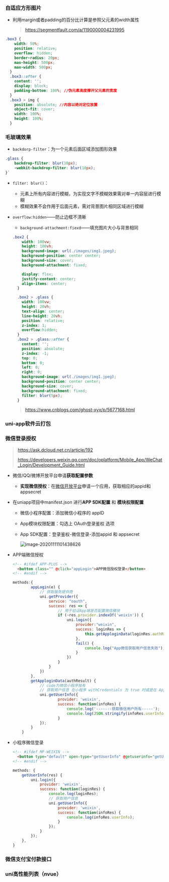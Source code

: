 ### 自适应方形图片

- 利用margin或者padding的百分比计算是参照父元素的width属性

  > https://segmentfault.com/a/1190000004231995

```css
.box3 {
    width: 50%; 
    position: relative;
    overflow: hidden;
    border-radius: 20px;
    max-height: 500px;
    max-width: 500px;
  }
  .box3::after {
    content: '';
    display: block;
    padding-bottom: 100%; //伪元素高度撑开父元素的宽度
  }
  .box3 > img {
    position: absolute; //内容以绝对定位放置
    object-fit: cover;
    width: 100%;
    height: 100%;
  }
```



### 毛玻璃效果

- `backdorp-filter`：为一个元素后面区域添加图形效果

```css
.glass {
    backdrop-filter: blur(10px);
    -webkit-backdrop-filter: blur(10px);
}`
```

- `filter: blur()`：

  - 元素上所有内容进行模糊，为实现文字不模糊效果需对单一内容层进行模糊
  - 模糊效果不会作用于后面元素，需对背景图片相同区域进行模糊
- `overflow:hidden`——防止边框不清晰
  - `background-attachment:fiexd`——填充图片大小与背景相同
  
  ```css
  .box2 {
      width: 100vw;
      height: 100vh;
      background-image: url(./images/img1.jpeg);
      background-position: center center;
      background-size: cover;
      background-attachment: fixed;
  
      display: flex;
      justify-content: center;
      align-items: center;
    }
  
    .box2 > .glass {
      width: 100vw;
      height: 20vh;
      text-align: center;
      line-height: 20vh;
      position: relative;
      z-index: 1;
      overflow:hidden;
    }
    .box2 > .glass::after {
      content: '';
      position: absolute;
      z-index: -1;
      top: 0;
      bottom: 0;
      left: 0;
      right: 0;
      background-image: url(./images/img1.jpeg);
      background-position: center center;
      background-size: cover;
      background-attachment: fixed;
      filter: blur(5px);
    }
  ```
  
  > https://www.cnblogs.com/ghost-xyx/p/5677168.html

### uni-app软件云打包

### 微信登录授权

> https://ask.dcloud.net.cn/article/192
>
> https://developers.weixin.qq.com/doc/oplatform/Mobile_App/WeChat_Login/Development_Guide.html

- 微信/QQ/微博开放平台申请**获取配置参数**

  - **实现微信授权**：在[微信开放平台](https://open.weixin.qq.com/)申请一个应用，获取相应的appid和appsecret

- 在uniapp项目中manifest.json 进行**APP SDK配置** 和 **模块权限配置**

  - 微信小程序配置：添加微信小程序的 appID

  - App模块权限配置：勾选上 OAuth登录鉴权 选项

  - App SDK配置：登录鉴权-微信登录-添加appid 和 appsecret

    ![image-20201111101438626](C:\Users\Administrator\Desktop\zengBin\两边APP\两边.assets\image-20201111101438626.png)

- APP端微信授权

  ```html
  <!-- #ifdef APP-PLUS -->
  	<button class="" @click="appLogin">APP微信授权登录</button>
  <!-- #endif -->
  ```

  ```js
  methods:{
          appLogin(e) {
              // 获取服务提供商
              uni.getProvider({
                  service: "oauth",
                  success: res => {
                      // 用于验证App端是否配置微信模块
                      if (~res.provider.indexOf('weixin')) {
                          uni.login({
                              provider:"weixin",
                              success: loginRes => {
                                  this.getApploginData(loginRes.authResult)
                              },
                              fail() {
                                  console.log("App微信获取用户信息失败");
                              }
                          })
                      }
                  }
              })
          },
          getApploginData(authResult) {
              // code为微信小程序独有
              // 获取用户信息 在小程序 withCredentials 为 true 时或是在 App 调用 uni.getUserInfo，要求此前有调用过 uni.login 且登录态尚未过期
              uni.getUserInfo({
                      provider: 'weixin',
                      success: function(infoRes) {
                          console.log('-------获取微信用户所有-----');
                          console.log(JSON.stringify(infoRes.userInfo));
                      }
              });
          }
      }
  ```

- 小程序微信登录

  ```html
  <!-- #ifdef MP-WEIXIN -->
  	<button type="default" open-type="getUserInfo" @getuserinfo="getUserInfo" withCredentials="true">小程序登录</button>
  <!-- #endif -->
  ```

  ```js
  methods: {
      getUserInfo(res) {
          uni.login({
              provider: 'weixin',
              success: function(loginRes) {
                  console.log(loginRes);
                  // 获取用户信息
                  uni.getUserInfo({
                      provider: 'weixin',
                      success: function(infoRes) {
                          console.log(infoRes.userInfo);
                      }
                  });
              }
          });
      },
  }
  ```

  

### 微信支付宝付款接口

### uni高性能列表（nvue）